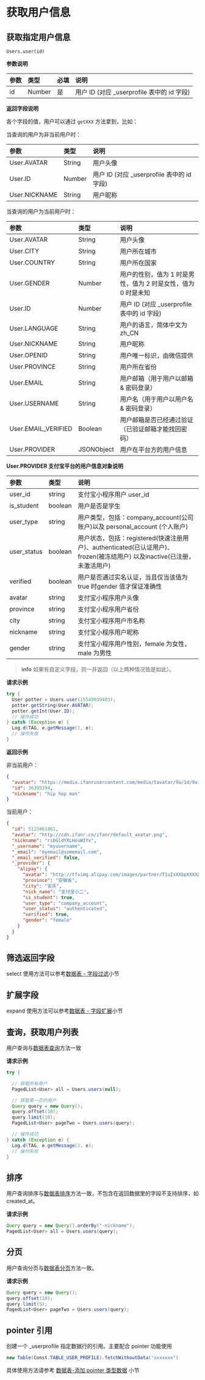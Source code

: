 # 获取用户信息

## 获取指定用户信息

`Users.user(id)`

**参数说明**

| 参数    | 类型   | 必填 | 说明 |
| :----- | :----- | :--- | :---- |
| id | Number | 是  | 用户 ID (对应 _userprofile 表中的 id 字段) |

**返回字段说明**

各个字段的值，用户可以通过 `getXXX` 方法拿到，比如：

当查询的用户为非当前用户时：

| 参数      | 类型   | 说明 |
| :------- | :----- | :-- |
| User.AVATAR   | String | 用户头像 |
| User.ID       | Number | 用户 ID (对应 _userprofile 表中的 id 字段) |
| User.NICKNAME | String | 用户昵称 |

当查询的用户为当前用户时：

| 参数      | 类型   | 说明 |
| :------- | :----- | :--- |
| User.AVATAR  | String | 用户头像 |
| User.CITY     | String | 用户所在城市 |
| User.COUNTRY  | String | 用户所在国家 |
| User.GENDER   | Number | 用户的性别，值为 1 时是男性，值为 2 时是女性，值为 0 时是未知 |
| User.ID       | Number | 用户 ID (对应 _userprofile 表中的 id 字段) |
| User.LANGUAGE | String | 用户的语言，简体中文为 zh_CN |
| User.NICKNAME | String | 用户昵称 |
| User.OPENID   | String | 用户唯一标识，由微信提供 |
| User.PROVINCE | String | 用户所在省份 |
| User.EMAIL | String | 用户邮箱（用于用户以邮箱 & 密码登录） |
| User.USERNAME | String | 用户名（用于用户以用户名 & 密码登录） |
| User.EMAIL_VERIFIED | Boolean | 用户邮箱是否已经通过验证（已验证邮箱才能找回密码） |
| User.PROVIDER | JSONObject |  用户在平台方的用户信息  |

**User.PROVIDER 支付宝平台的用户信息对象说明**

| 参数      | 类型   | 说明 |
| :--------- | :----- | :--- |
| user_id     |  string |  支付宝小程序用户 user_id |
| is_student  |  boolean |  用户是否是学生 |
| user_type   |  string |  用户类型，包括：company_account(公司账户)以及 personal_account (个人账户) |
| user_status |  boolean |  用户状态，包括：registered(快速注册用户)、authenticated(已认证用户)、frozen(被冻结用户) 以及inactive(已注册，未激活用户) |
| verified    |  boolean |  用户是否通过实名认证，当且仅当该值为 true 时gender 值才保证准确性 |
| avatar      |  string |  支付宝小程序用户头像 |
| province    |  string |  支付宝小程序用户省份 |
| city        |  string |  支付宝小程序用户市名称 |
| nickname    |  string | 支付宝小程序用户昵称 |
| gender      |  string |  支付宝小程序用户性别，female 为女性，male 为男性 |

> **info**
> 如果有自定义字段，则一并返回（以上两种情况皆是如此）。

**请求示例**

```java
try {
  User potter = Users.user(15549039403);
  potter.getString(User.AVATAR);
  potter.getInt(User.ID);
  // 操作成功
} catch (Exception e) {
  Log.d(TAG, e.getMessage(), e);
  // 操作失败
}
```

**返回示例**

非当前用户：
```json
{
  "avatar": "https://media.ifanrusercontent.com/media/tavatar/9a/1d/9a1db7592d6a325a845548f2fecbfb4516e138d0.jpg",
  "id": 36395394,
  "nickname": "hip hop man"
}
```

当前用户：
```json
{
  "id": 5123461461,
  "avatar": "http://cdn.ifanr.cn/ifanr/default_avatar.png",
  "nickname": "riDGldYXLHouWIYx",
  "_username": "myusername",
  "_email": "myemail@somemail.com",
  "_email_verified": false,
  "_provider": {
    "alipay": {
      "avatar": "http://tfsimg.alipay.com/images/partner/T1uIxXXbpXXXXXXXX",
      "province": "安徽省",
      "city": "安庆",
      "nick_name": "支付宝小二",
      "is_student": true,
      "user_type": "company_account",
      "user_status": "authenticated",
      "verified": true,
      "gender": "female"
    }
  }  
}
```

## 筛选返回字段

select 使用方法可以参考[数据表 - 字段过滤](./schema/select-and-expand.md)小节

## 扩展字段 

expand 使用方法可以参考[数据表 - 字段扩展](./schema/select-and-expand.md)小节

## 查询，获取用户列表

用户查询与[数据表查询](./schema/query.md)方法一致

**请求示例**

```java
try {

  // 获取所有用户
  PagedList<User> all = Users.users(null);

  // 获取第一页的用户
  Query query = new Query();
  query.offset(10);
  query.limit(10);
  PagedList<User> pageTwo = Users.users(query);

  // 操作成功
} catch (Exception e) {
  Log.d(TAG, e.getMessage(), e);
  // 操作失败
}
```

## 排序

用户查询排序与[数据表排序](./schema/limit-and-order.md)方法一致，不包含在返回数据里的字段不支持排序，如 created_at。

**请求示例**

```java
Query query = new Query().orderBy("-nickname");
PagedList<User> all = Users.users(query);
```

## 分页

用户查询分页与[数据表分页](./schema/limit-and-order.md)方法一致。

**请求示例**

```java
Query query = new Query();
query.offset(10);
query.limit(5);
PagedList<User> pageTwo = Users.users(query);
```

## pointer 引用

创建一个 _userprofile 指定数据行的引用。主要配合 pointer 功能使用

```java
new Table(Const.TABLE_USER_PROFILE).fetchWithoutData("xxxxxxx")
```
具体使用方法请参考 [数据表-添加 pointer 类型数据](./schema/create-record.md) 小节